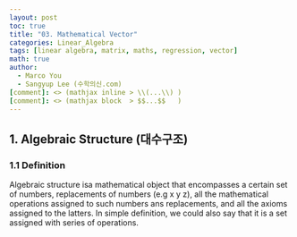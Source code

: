 ```yaml
---
layout: post
toc: true
title: "03. Mathematical Vector"
categories: Linear_Algebra
tags: [linear algebra, matrix, maths, regression, vector]
math: true
author:
  - Marco You
  - Sangyup Lee (수학의신.com)
[comment]: <> (mathjax inline > \\(...\\) )
[comment]: <> (mathjax block  > $$...$$   )
---
```


## 1. Algebraic Structure (대수구조)

### 1.1 Definition

Algebraic structure isa mathematical object that encompasses a certain set of numbers, replacements of numbers (e.g x y z), all the mathematical operations assigned to such numbers ans replacements, and all the axioms assigned to the latters. In simple definition, we could also say that it is a set assigned with series of operations.